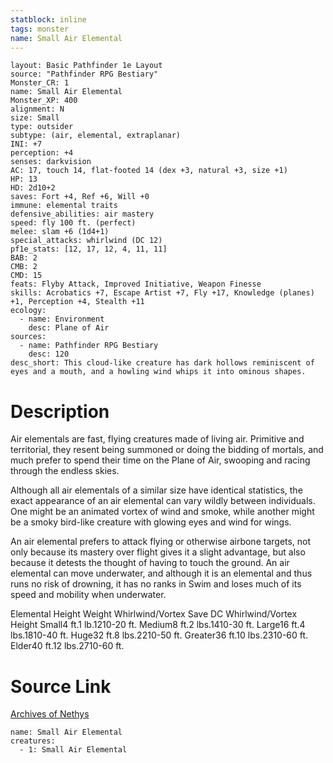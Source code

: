 ```yaml
---
statblock: inline
tags: monster
name: Small Air Elemental
---
```

```statblock
layout: Basic Pathfinder 1e Layout
source: "Pathfinder RPG Bestiary"
Monster_CR: 1
name: Small Air Elemental
Monster_XP: 400
alignment: N
size: Small
type: outsider
subtype: (air, elemental, extraplanar)
INI: +7
perception: +4
senses: darkvision
AC: 17, touch 14, flat-footed 14 (dex +3, natural +3, size +1)
HP: 13
HD: 2d10+2
saves: Fort +4, Ref +6, Will +0
immune: elemental traits
defensive_abilities: air mastery
speed: fly 100 ft. (perfect)
melee: slam +6 (1d4+1)
special_attacks: whirlwind (DC 12)
pf1e_stats: [12, 17, 12, 4, 11, 11]
BAB: 2
CMB: 2
CMD: 15
feats: Flyby Attack, Improved Initiative, Weapon Finesse
skills: Acrobatics +7, Escape Artist +7, Fly +17, Knowledge (planes) +1, Perception +4, Stealth +11
ecology:
  - name: Environment
    desc: Plane of Air
sources:
  - name: Pathfinder RPG Bestiary
    desc: 120
desc_short: This cloud-like creature has dark hollows reminiscent of eyes and a mouth, and a howling wind whips it into ominous shapes.
```
# Description
Air elementals are fast, flying creatures made of living air. Primitive and territorial, they resent being summoned or doing the bidding of mortals, and much prefer to spend their time on the Plane of Air, swooping and racing through the endless skies.

Although all air elementals of a similar size have identical statistics, the exact appearance of an air elemental can vary wildly between individuals. One might be an animated vortex of wind and smoke, while another might be a smoky bird-like creature with glowing eyes and wind for wings.

An air elemental prefers to attack flying or otherwise airbone targets, not only because its mastery over flight gives it a slight advantage, but also because it detests the thought of having to touch the ground. An air elemental can move underwater, and although it is an elemental and thus runs no risk of drowning, it has no ranks in Swim and loses much of its speed and mobility when underwater.

Elemental Height Weight Whirlwind/Vortex Save DC Whirlwind/Vortex Height Small4 ft.1 lb.1210-20 ft. Medium8 ft.2 lbs.1410-30 ft. Large16 ft.4 lbs.1810-40 ft. Huge32 ft.8 lbs.2210-50 ft. Greater36 ft.10 lbs.2310-60 ft. Elder40 ft.12 lbs.2710-60 ft.
# Source Link
[Archives of Nethys](https://aonprd.com/MonsterDisplay.aspx?ItemName=Small%20Air%20Elemental)
```encounter-table
name: Small Air Elemental
creatures:
  - 1: Small Air Elemental
```
